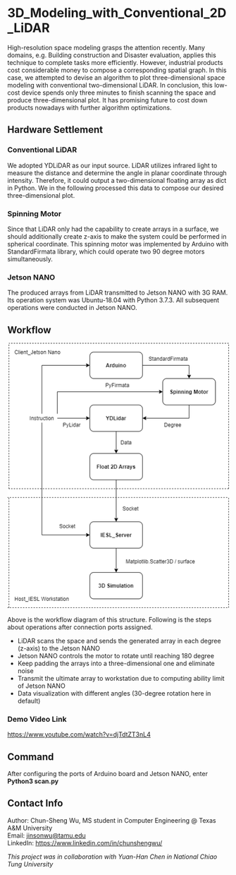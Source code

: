 # 3D_Modeling_with_Conventional_2D_LiDAR
High-resolution space modeling grasps the attention recently. Many domains, e.g. Building construction and Disaster evaluation, applies this technique to complete tasks more efficiently. However, industrial products cost considerable money to compose a corresponding spatial graph. In this case, we attempted to devise an algorithm to plot three-dimensional space modeling with conventional two-dimensional LiDAR. In conclusion, this low-cost device spends only three minutes to finish scanning the space and produce three-dimensional plot. It has promising future to cost down products nowadays with further algorithm optimizations.

## Hardware Settlement

### Conventional LiDAR
We adopted YDLiDAR as our input source. LiDAR utilizes infrared light to measure the distance and determine the angle in planar coordinate through intensity. Therefore, it could output a two-dimensional floating array as dict in Python. We in the following processed this data to compose our desired three-dimensional plot.

### Spinning Motor
Since that LiDAR only had the capability to create arrays in a surface, we should additionally create z-axis to make the system could be performed in spherical coordinate. This spinning motor was implemented by Arduino with StandardFirmata library, which could operate two 90 degree motors simultaneously. 

### Jetson NANO
The produced arrays from LiDAR transmitted to Jetson NANO with 3G RAM. Its operation system was Ubuntu-18.04 with Python 3.7.3. All subsequent operations were conducted in Jetson NANO.

## Workflow
![plot](./flow.png)  
  
Above is the workflow diagram of this structure. Following is the steps about operations after connection ports assigned.
- LiDAR scans the space and sends the generated array in each degree (z-axis) to the Jetson NANO
- Jetson NANO controls the motor to rotate until reaching 180 degree
- Keep padding the arrays into a three-dimensional one and eliminate noise
- Transmit the ultimate array to workstation due to computing ability limit of Jetson NANO
- Data visualization with different angles (30-degree rotation here in default)

### Demo Video Link
https://www.youtube.com/watch?v=djTdtZT3nL4 

## Command
After configuring the ports of Arduino board and Jetson NANO, enter **Python3 scan.py**

## Contact Info
Author: Chun-Sheng Wu, MS student in Computer Engineering @ Texas A&M University  
Email: jinsonwu@tamu.edu  
LinkedIn: https://www.linkedin.com/in/chunshengwu/

*This project was in collaboration with Yuan-Han Chen in National Chiao Tung University*
